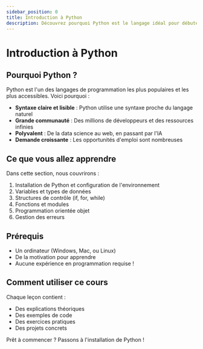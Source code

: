 ```yaml
---
sidebar_position: 0
title: Introduction à Python
description: Découvrez pourquoi Python est le langage idéal pour débuter en programmation
---
```


# Introduction à Python

## Pourquoi Python ?

Python est l'un des langages de programmation les plus populaires et les plus accessibles. Voici pourquoi :

- **Syntaxe claire et lisible** : Python utilise une syntaxe proche du langage naturel
- **Grande communauté** : Des millions de développeurs et des ressources infinies
- **Polyvalent** : De la data science au web, en passant par l'IA
- **Demande croissante** : Les opportunités d'emploi sont nombreuses

## Ce que vous allez apprendre

Dans cette section, nous couvrirons :

1. Installation de Python et configuration de l'environnement
2. Variables et types de données
3. Structures de contrôle (if, for, while)
4. Fonctions et modules
5. Programmation orientée objet
6. Gestion des erreurs

## Prérequis

- Un ordinateur (Windows, Mac, ou Linux)
- De la motivation pour apprendre
- Aucune expérience en programmation requise !

## Comment utiliser ce cours

Chaque leçon contient :
- Des explications théoriques
- Des exemples de code
- Des exercices pratiques
- Des projets concrets

Prêt à commencer ? Passons à l'installation de Python ! 